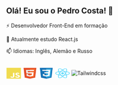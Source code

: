 ## Olá! Eu sou o Pedro Costa! 👋
⚡ Desenvolvedor Front-End em formação

🌱 Atualmente estudo React.js

📫 Idiomas: Inglês, Alemão e Russo
<div style="display: inline_block"><br>
  <img align="center" alt="Js" height="30" width="40" src="https://raw.githubusercontent.com/devicons/devicon/master/icons/javascript/javascript-plain.svg">
  <img align="center" alt="HTML" height="30" width="40" src="https://raw.githubusercontent.com/devicons/devicon/master/icons/html5/html5-original.svg">
  <img align="center" alt="CSS" height="30" width="40" src="https://raw.githubusercontent.com/devicons/devicon/master/icons/css3/css3-original.svg">
  <img align="center" alt="React" height="30" width="40" src="https://raw.githubusercontent.com/devicons/devicon/master/icons/react/react-original.svg">
  <img align="center" alt="Tailwindcss" height="30" width="35" src="https://tailwindcss.com/_next/static/media/tailwindcss-mark.d52e9897.svg">
</div>
